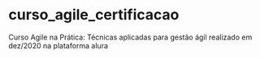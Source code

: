 # curso_agile_certificacao

Curso Agile na Prática: Técnicas aplicadas para gestão ágil realizado em dez/2020 na plataforma alura
